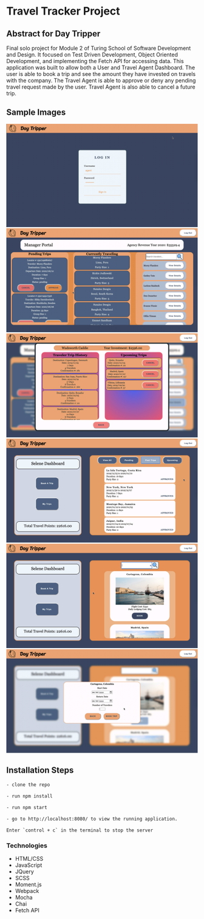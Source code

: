 # Travel Tracker Project 

## Abstract for Day Tripper

Final solo project for Module 2 of Turing School of Software Development and Design. It focused on Test Driven Development, Object Oriented Development, and implementing the Fetch API for accessing data. This application was built to allow both a User and Travel Agent Dashboard. The user is able to book a trip and see the amount they have invested on travels with the company. The Travel Agent is able to approve or deny any pending travel request made by the user. Travel Agent is also able to cancel a future trip. 

## Sample Images 
![](src/images/loginDayTripper.png)
![](src/images/managerDayTripper.png)
![](src/images/userManagerDayTripper.png)
![](src/images/userPortalDayTripper.png)
![](src/images/userSearch.png)
![](src/images/userDialog.png)

## Installation Steps
```
- clone the repo
```
```
- run npm install 
```
```
- run npm start
```
```
- go to http://localhost:8080/ to view the running application. 
```
```
Enter `control + c` in the terminal to stop the server
```

### Technologies

- HTML/CSS
- JavaScript
- JQuery
- SCSS
- Moment.js
- Webpack
- Mocha
- Chai
- Fetch API
